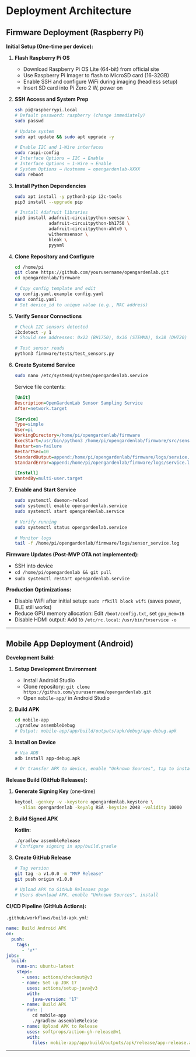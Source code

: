 # Deployment Architecture

## Firmware Deployment (Raspberry Pi)

**Initial Setup (One-time per device):**

1. **Flash Raspberry Pi OS**
   - Download Raspberry Pi OS Lite (64-bit) from official site
   - Use Raspberry Pi Imager to flash to MicroSD card (16-32GB)
   - Enable SSH and configure WiFi during imaging (headless setup)
   - Insert SD card into Pi Zero 2 W, power on

2. **SSH Access and System Prep**
   ```bash
   ssh pi@raspberrypi.local
   # Default password: raspberry (change immediately)
   sudo passwd

   # Update system
   sudo apt update && sudo apt upgrade -y

   # Enable I2C and 1-Wire interfaces
   sudo raspi-config
   # Interface Options → I2C → Enable
   # Interface Options → 1-Wire → Enable
   # System Options → Hostname → opengardenlab-XXXX
   sudo reboot
   ```

3. **Install Python Dependencies**
   ```bash
   sudo apt install -y python3-pip i2c-tools
   pip3 install --upgrade pip

   # Install Adafruit libraries
   pip3 install adafruit-circuitpython-seesaw \
                adafruit-circuitpython-bh1750 \
                adafruit-circuitpython-ahtx0 \
                w1thermsensor \
                bleak \
                pyyaml
   ```

4. **Clone Repository and Configure**
   ```bash
   cd /home/pi
   git clone https://github.com/yourusername/opengardenlab.git
   cd opengardenlab/firmware

   # Copy config template and edit
   cp config.yaml.example config.yaml
   nano config.yaml
   # Set device_id to unique value (e.g., MAC address)
   ```

5. **Verify Sensor Connections**
   ```bash
   # Check I2C sensors detected
   i2cdetect -y 1
   # Should see addresses: 0x23 (BH1750), 0x36 (STEMMA), 0x38 (DHT20)

   # Test sensor reads
   python3 firmware/tests/test_sensors.py
   ```

6. **Create Systemd Service**
   ```bash
   sudo nano /etc/systemd/system/opengardenlab.service
   ```

   Service file contents:
   ```ini
   [Unit]
   Description=OpenGardenLab Sensor Sampling Service
   After=network.target

   [Service]
   Type=simple
   User=pi
   WorkingDirectory=/home/pi/opengardenlab/firmware
   ExecStart=/usr/bin/python3 /home/pi/opengardenlab/firmware/src/sensor_service.py
   Restart=on-failure
   RestartSec=10
   StandardOutput=append:/home/pi/opengardenlab/firmware/logs/service.log
   StandardError=append:/home/pi/opengardenlab/firmware/logs/service.log

   [Install]
   WantedBy=multi-user.target
   ```

7. **Enable and Start Service**
   ```bash
   sudo systemctl daemon-reload
   sudo systemctl enable opengardenlab.service
   sudo systemctl start opengardenlab.service

   # Verify running
   sudo systemctl status opengardenlab.service

   # Monitor logs
   tail -f /home/pi/opengardenlab/firmware/logs/sensor_service.log
   ```

**Firmware Updates (Post-MVP OTA not implemented):**
- SSH into device
- `cd /home/pi/opengardenlab && git pull`
- `sudo systemctl restart opengardenlab.service`

**Production Optimizations:**
- Disable WiFi after initial setup: `sudo rfkill block wifi` (saves power, BLE still works)
- Reduce GPU memory allocation: Edit `/boot/config.txt`, set `gpu_mem=16`
- Disable HDMI output: Add to `/etc/rc.local`: `/usr/bin/tvservice -o`

---

## Mobile App Deployment (Android)

**Development Build:**

1. **Setup Development Environment**
   - Install Android Studio
   - Clone repository: `git clone https://github.com/yourusername/opengardenlab.git`
   - Open `mobile-app/` in Android Studio

2. **Build APK**
   ```bash
   cd mobile-app
   ./gradlew assembleDebug
   # Output: mobile-app/app/build/outputs/apk/debug/app-debug.apk
   ```

3. **Install on Device**
   ```bash
   # Via ADB
   adb install app-debug.apk

   # Or transfer APK to device, enable "Unknown Sources", tap to install
   ```

**Release Build (GitHub Releases):**

1. **Generate Signing Key** (one-time)
   ```bash
   keytool -genkey -v -keystore opengardenlab.keystore \
     -alias opengardenlab -keyalg RSA -keysize 2048 -validity 10000
   ```

2. **Build Signed APK**

   **Kotlin:**
   ```bash
   ./gradlew assembleRelease
   # Configure signing in app/build.gradle
   ```

3. **Create GitHub Release**
   ```bash
   # Tag version
   git tag -a v1.0.0 -m "MVP Release"
   git push origin v1.0.0

   # Upload APK to GitHub Releases page
   # Users download APK, enable "Unknown Sources", install
   ```

**CI/CD Pipeline (GitHub Actions):**

`.github/workflows/build-apk.yml`:
```yaml
name: Build Android APK
on:
  push:
    tags:
      - 'v*'
jobs:
  build:
    runs-on: ubuntu-latest
    steps:
      - uses: actions/checkout@v3
      - name: Set up JDK 17
        uses: actions/setup-java@v3
        with:
          java-version: '17'
      - name: Build APK
        run: |
          cd mobile-app
          ./gradlew assembleRelease
      - name: Upload APK to Release
        uses: softprops/action-gh-release@v1
        with:
          files: mobile-app/app/build/outputs/apk/release/app-release.apk
```

---
